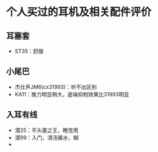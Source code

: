 # 个人买过的耳机及相关配件评价

## 耳塞套

- ST35：舒服

## 小尾巴

- 杰仕声JM6(cx31993)：听不出区别
- KA11：推力明显稍大，底噪抑制效果比31993明显

## 入耳有线

- 潜25：平头塞之王，睡觉用
- 潜99：入门，清汤寡水，糊
- 
